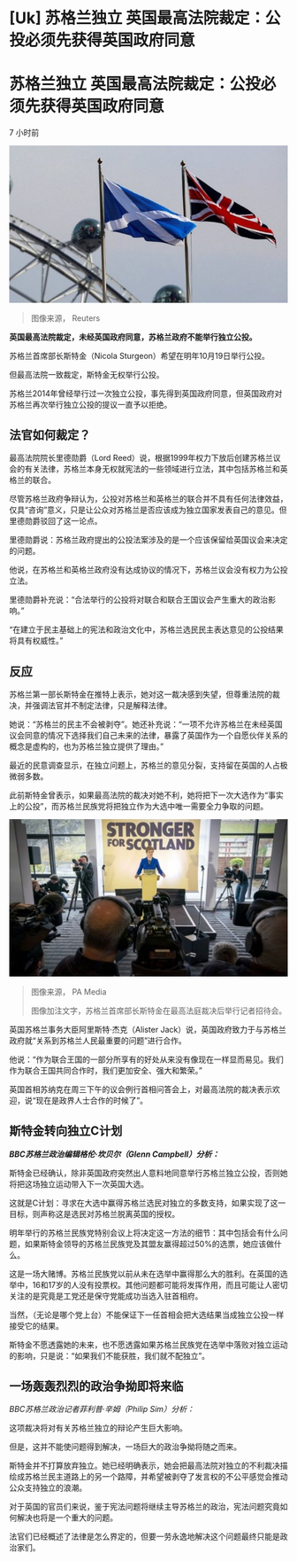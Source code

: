 # [Uk] 苏格兰独立 英国最高法院裁定：公投必须先获得英国政府同意

#  苏格兰独立 英国最高法院裁定：公投必须先获得英国政府同意

7 小时前

![苏格兰旗帜和英国国旗](_127754526_21fcb6db-7146-4765-92dc-5e1389a0a82f.jpg)

> 图像来源，  Reuters

**英国最高法院裁定，未经英国政府同意，苏格兰政府不能举行独立公投。**

苏格兰首席部长斯特金（Nicola Sturgeon）希望在明年10月19日举行公投。

但最高法院一致裁定，斯特金无权举行公投。

苏格兰2014年曾经举行过一次独立公投，事先得到英国政府同意，但英国政府对苏格兰再次举行独立公投的提议一直予以拒绝。

##  法官如何裁定？

最高法院院长里德勋爵（Lord Reed）说，根据1999年权力下放后创建苏格兰议会的有关法律，苏格兰本身无权就宪法的一些领域进行立法，其中包括苏格兰和英格兰的联合。

尽管苏格兰政府争辩认为，公投对苏格兰和英格兰的联合并不具有任何法律效益，仅具“咨询”意义，只是让公众对苏格兰是否应该成为独立国家发表自己的意见。但里德勋爵驳回了这一论点。

里德勋爵说：苏格兰政府提出的公投法案涉及的是一个应该保留给英国议会来决定的问题。

他说，在苏格兰和英格兰政府没有达成协议的情况下，苏格兰议会没有权力为公投立法。

里德勋爵补充说：“合法举行的公投将对联合和联合王国议会产生重大的政治影响。”

“在建立于民主基础上的宪法和政治文化中，苏格兰选民民主表达意见的公投结果将具有权威性。”

##  反应

苏格兰第一部长斯特金在推特上表示，她对这一裁决感到失望，但尊重法院的裁决，并强调法官并不制定法律，只是解释法律。

她说：“苏格兰的民主不会被剥夺”。她还补充说：“一项不允许苏格兰在未经英国议会同意的情况下选择我们自己未来的法律，暴露了英国作为一个自愿伙伴关系的概念是虚构的，也为苏格兰独立提供了理由。”

最近的民意调查显示，在独立问题上，苏格兰的意见分裂，支持留在英国的人占极微弱多数。

此前斯特金曾表示，如果最高法院的裁决对她不利，她将把下一次大选作为“事实上的公投”，而苏格兰民族党将把独立作为大选中唯一需要全力争取的问题。

![斯特金举行记者会](_127754523_03d685fa-cb86-4833-ad6f-a6974c66c63e.jpg)

> 图像来源，  PA Media
>
> 图像加注文字，苏格兰首席部长斯特金在最高法庭裁决后举行记者招待会。

英国苏格兰事务大臣阿里斯特·杰克（Alister Jack）说，英国政府致力于与苏格兰政府就“关系到苏格兰人民最重要的问题”进行合作。

他说：“作为联合王国的一部分所享有的好处从来没有像现在一样显而易见。我们作为联合王国共同合作时，我们更加安全、强大和繁荣。”

英国首相苏纳克在周三下午的议会例行首相问答会上，对最高法院的裁决表示欢迎，说“现在是政界人士合作的时候了”。

##  斯特金转向独立C计划

_**BBC苏格兰政治编辑格伦·坎贝尔（Glenn Campbell）分析：**_

斯特金已经确认，除非英国政府突然出人意料地同意举行苏格兰独立公投，否则她将把这场独立运动带入下一次英国大选。

这就是C计划：寻求在大选中赢得苏格兰选民对独立的多数支持，如果实现了这一目标，则声称这是选民对苏格兰脱离英国的授权。

明年举行的苏格兰民族党特别会议上将决定这一方法的细节：其中包括会有什么问题，如果斯特金领导的苏格兰民族党及其盟友赢得超过50%的选票，她应该做什么。

这是一场大赌博。苏格兰民族党以前从未在选举中赢得那么大的胜利。在英国的选举中，16和17岁的人没有投票权。其他问题都可能将发挥作用，而且可能让人密切关注的是究竟是工党还是保守党能成功当选入驻首相府。

当然，（无论是哪个党上台）不能保证下一任首相会把大选结果当成独立公投一样接受它的结果。

斯特金不愿透露她的未来，也不愿透露如果苏格兰民族党在选举中落败对独立运动的影响，只是说：“如果我们不能获胜，我们就不配独立”。

##  一场轰轰烈烈的政治争拗即将来临

_BBC苏格兰政治记者菲利普·辛姆（Philip Sim）分析：_

这项裁决将对有关苏格兰独立的辩论产生巨大影响。

但是，这并不能使问题得到解决，一场巨大的政治争拗将随之而来。

斯特金并不打算放弃独立。她已经明确表示，她会把最高法院对独立的不利裁决描绘成苏格兰民主道路上的另一个路障，并希望被剥夺了发言权的不公平感觉会推动公众支持独立的浪潮。

对于英国的官员们来说，鉴于宪法问题将继续主导苏格兰的政治，宪法问题究竟如何解决也将是一个重大的问题。

法官们已经概述了法律是怎么界定的，但要一劳永逸地解决这个问题最终只能是政治家们。


